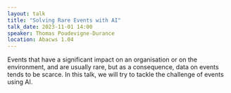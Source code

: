 ```yaml
---
layout: talk
title: "Solving Rare Events with AI"
talk_date: 2023-11-01 14:00
speaker: Thomas Poudevigne-Durance
location: Abacws 1.04
---
```

Events that have a significant impact on an organisation or on the environment, and are usually rare, but as a consequence, data on events tends to be scarce. In this talk, we will try to tackle the challenge of events using AI.
